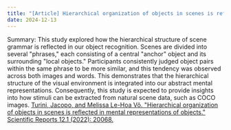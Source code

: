 ```yaml
---
title: "[Article] Hierarchical organization of objects in scenes is reflected in mental representations of objects."
date: 2024-12-13
---
```


Summary: This study explored how the hierarchical structure of scene grammar is reflected in our object recognition. Scenes are divided into several "phrases," each consisting of a central "anchor" object and its surrounding "local objects." Participants consistently judged object pairs within the same phrase to be more similar, and this tendency was observed across both images and words. This demonstrates that the hierarchical structure of the visual environment is integrated into our abstract mental representations. Consequently, this study is expected to provide insights into how stimuli can be extracted from natural scene data, such as COCO images.
[Turini, Jacopo, and Melissa Le-Hoa Võ. "Hierarchical organization of objects in scenes is reflected in mental representations of objects." Scientific Reports 12.1 (2022): 20068.](https://www.nature.com/articles/s41598-022-24505-x)
